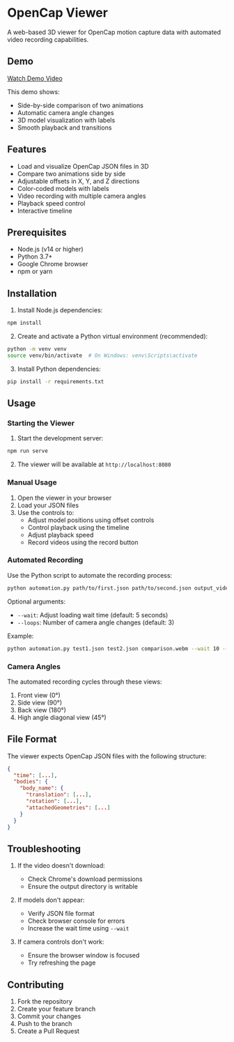 # OpenCap Viewer

A web-based 3D viewer for OpenCap motion capture data with automated video recording capabilities.

## Demo

[Watch Demo Video](./demo/sub2.webm)

This demo shows:
- Side-by-side comparison of two animations
- Automatic camera angle changes
- 3D model visualization with labels
- Smooth playback and transitions

## Features

- Load and visualize OpenCap JSON files in 3D
- Compare two animations side by side
- Adjustable offsets in X, Y, and Z directions
- Color-coded models with labels
- Video recording with multiple camera angles
- Playback speed control
- Interactive timeline

## Prerequisites

- Node.js (v14 or higher)
- Python 3.7+
- Google Chrome browser
- npm or yarn

## Installation

1. Install Node.js dependencies:
```bash
npm install
```

2. Create and activate a Python virtual environment (recommended):
```bash
python -m venv venv
source venv/bin/activate  # On Windows: venv\Scripts\activate
```

3. Install Python dependencies:
```bash
pip install -r requirements.txt
```

## Usage

### Starting the Viewer

1. Start the development server:
```bash
npm run serve
```

2. The viewer will be available at `http://localhost:8080`

### Manual Usage

1. Open the viewer in your browser
2. Load your JSON files
3. Use the controls to:
   - Adjust model positions using offset controls
   - Control playback using the timeline
   - Adjust playback speed
   - Record videos using the record button

### Automated Recording

Use the Python script to automate the recording process:

```bash
python automation.py path/to/first.json path/to/second.json output_video.webm
```

Optional arguments:
- `--wait`: Adjust loading wait time (default: 5 seconds)
- `--loops`: Number of camera angle changes (default: 3)

Example:
```bash
python automation.py test1.json test2.json comparison.webm --wait 10 --loops 4
```

### Camera Angles

The automated recording cycles through these views:
1. Front view (0°)
2. Side view (90°)
3. Back view (180°)
4. High angle diagonal view (45°)

## File Format

The viewer expects OpenCap JSON files with the following structure:
```json
{
  "time": [...],
  "bodies": {
    "body_name": {
      "translation": [...],
      "rotation": [...],
      "attachedGeometries": [...]
    }
  }
}
```

## Troubleshooting

1. If the video doesn't download:
   - Check Chrome's download permissions
   - Ensure the output directory is writable

2. If models don't appear:
   - Verify JSON file format
   - Check browser console for errors
   - Increase the wait time using `--wait`

3. If camera controls don't work:
   - Ensure the browser window is focused
   - Try refreshing the page

## Contributing

1. Fork the repository
2. Create your feature branch
3. Commit your changes
4. Push to the branch
5. Create a Pull Request
